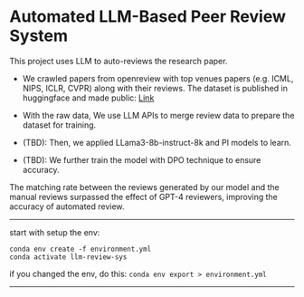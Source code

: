 # Automated LLM-Based Peer Review System

This project uses LLM to auto-reviews the research paper.

- We crawled papers from openreview with top venues papers (e.g. ICML, NIPS, ICLR, CVPR) along with their reviews. The dataset is published in huggingface and made public: [Link](https://huggingface.co/datasets/guochenmeinian/openreview)

- With the raw data, We use LLM APIs to merge review data to prepare the dataset for training. 

- (TBD): Then, we applied LLama3-8b-instruct-8k and PI models to learn.

- (TBD): We further train the model with DPO technique to ensure accuracy.

The matching rate between the reviews generated by our model and the manual reviews surpassed the effect of GPT-4 reviewers, improving the accuracy of automated review.


---

start with setup the env:
```
conda env create -f environment.yml
conda activate llm-review-sys
```
if you changed the env, do this:
`conda env export > environment.yml`

---



